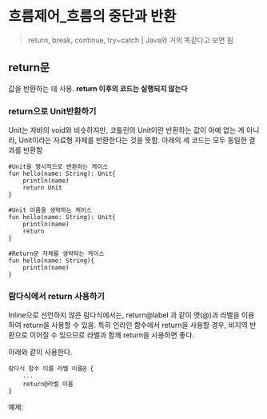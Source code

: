 # 흐름제어_흐름의 중단과 반환
>return, break, continue, try~catch | Java와 거의 똑같다고 보면 됨

## return문
값을 반환하는 데 사용. **return 이후의 코드는 실행되지 않는다**
### return으로 Unit반환하기
Unit는 자바의 void와 비슷하지만, 코틀린의 Unit이란 반환하는 값이 아예 없는 게 아니라, Unit이라는 자료형 자체를 반환한다는 것을 뜻함.
아래의 세 코드는 모두 동일한 결과를 반환함
```
#Unit을 명시적으로 변환하는 케이스
fun hello(name: String): Unit{
	println(name)
	return Unit
}
```
```
#Unit 이름을 생략하는 케이스
fun hello(name: String): Unit{
	println(name)
	return
}
```
```
#Return문 자체를 생략하는 케이스
fun hello(name: String){
	println(name)
}
```
### 람다식에서 return 사용하기
Inline으로 선언하지 않은 람다식에서는, return@label 과 같이 앳(@)과 라벨을 이용하여 return을 사용할 수 있음. 특히 인라인 함수에서 return을 사용할 경우, 비지역 반환으로 이어질 수 있으므로 라벨과 함께 return을 사용하면 좋다.

아래와 같이 사용한다.
``` 
람다식 함수 이름 라벨 이름@ {
	...
	return@라벨 이름
}
```
예제: 
<!--stackedit_data:
eyJoaXN0b3J5IjpbMzU1MTA2MDcwLDIwNDQxMDEyMzYsLTE4ND
Y2MTUzODZdfQ==
-->